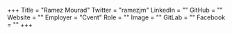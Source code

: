 +++
Title = "Ramez Mourad"
Twitter = "ramezjm"
LinkedIn = ""
GitHub = ""
Website = ""
Employer = "Cvent"
Role = ""
Image = ""
GitLab = ""
Facebook = ""
+++
